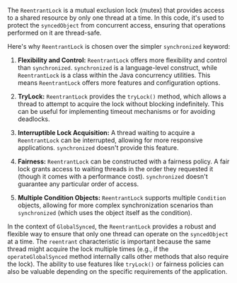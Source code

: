 The `ReentrantLock` is a mutual exclusion lock (mutex) that provides access to a shared resource by only one thread at a time. In this code, it's used to protect the `syncedObject` from concurrent access, ensuring that operations performed on it are thread-safe.

Here's why `ReentrantLock` is chosen over the simpler `synchronized` keyword:

1. **Flexibility and Control:** `ReentrantLock` offers more flexibility and control than `synchronized`. `synchronized` is a language-level construct, while `ReentrantLock` is a class within the Java concurrency utilities. This means `ReentrantLock` offers more features and configuration options.

2. **TryLock:** `ReentrantLock` provides the `tryLock()` method, which allows a thread to attempt to acquire the lock without blocking indefinitely. This can be useful for implementing timeout mechanisms or for avoiding deadlocks.

3. **Interruptible Lock Acquisition:**  A thread waiting to acquire a `ReentrantLock` can be interrupted, allowing for more responsive applications.  `synchronized` doesn't provide this feature.

4. **Fairness:** `ReentrantLock` can be constructed with a fairness policy. A fair lock grants access to waiting threads in the order they requested it (though it comes with a performance cost).  `synchronized` doesn't guarantee any particular order of access.

5. **Multiple Condition Objects:** `ReentrantLock` supports multiple `Condition` objects, allowing for more complex synchronization scenarios than `synchronized` (which uses the object itself as the condition).

In the context of `GlobalSynced`, the `ReentrantLock` provides a robust and flexible way to ensure that only one thread can operate on the `syncedObject` at a time. The `reentrant` characteristic is important because the same thread might acquire the lock multiple times (e.g., if the `operateGlobalSynced` method internally calls other methods that also require the lock). The ability to use features like `tryLock()` or fairness policies can also be valuable depending on the specific requirements of the application.